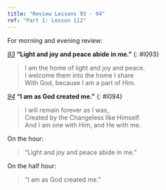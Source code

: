```yaml
---
title: "Review Lessons 93 - 94"
ref: "Part 1: Lesson 112"
---
```


For morning and evening review:

[*93*](/acim/workbook/l093/?r=1) **“Light and joy and peace abide in me.”**
{: #l093}

> I am the home of light and joy and peace.<br/>
> I welcome them into the home I share<br/>
> With God, because I am a part of Him.

[*94*](/acim/workbook/l094/?r=1) **“I am as God created me.”**
{: #l094}

> I will remain forever as I was,<br/>
> Created by the Changeless like Himself.<br/>
> And I am one with Him, and He with me.

On the hour:

> “Light and joy and peace abide in me.”

On the half hour:

> “I am as God created me.”

